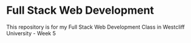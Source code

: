 # Full Stack Web Development

This repository is for my Full Stack Web Development Class in Westcliff University - Week 5